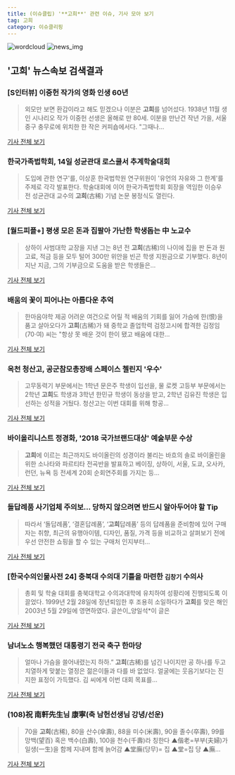 ```yaml
---
title: (이슈클립) '**고희**' 관련 이슈, 기사 모아 보기
tag: 고희
category: 이슈클리핑
---
```

![wordcloud](https://s3.ap-northeast-2.amazonaws.com/lyrics101-wordcloud/2018-09-08-1536407066.png)
![news_img](https://user-images.githubusercontent.com/42597476/44507050-1206f400-a6e4-11e8-8d98-7ffbfebb353f.png)
## **'**고희**'** 뉴스속보 검색결과
### [S인터뷰] 이중헌 작가의 영화 인생 60년

>외모만 보면 환갑이라고 해도 믿겠으나 이분은 **고희**를 넘어섰다. 1938년 11월 생인 시나리오 작가 이중헌 선생은 올해로 만 80세. 이분을 만난건 작년 가을, 서울 중구 충무로에 위치한 한 작은 커피숍에서다.   "그때나...

<a href="http://www.stardailynews.co.kr/news/articleView.html?idxno=213994" target="_blank">기사 전체 보기</a>

### 한국가족법학회, 14일 성균관대 로스쿨서 추계학술대회

>도입에 관한 연구'를, 이상훈 한국법학원 연구위원이 '유언의 자유와 그 한계'를 주제로 각각 발표한다.   학술대회에 이어 한국가족법학회 회장을 역임한 이승우 전 성균관대 교수의 **고희**(古稀) 기념 논문 봉정식도 열린다.

<a href="https://www.lawtimes.co.kr/Legal-News/Legal-News-View?serial=146322" target="_blank">기사 전체 보기</a>

### [월드피플+] 평생 모은 돈과 집팔아 가난한 학생돕는 中 노교수

>상하이 사범대학 교장을 지낸 그는 8년 전 **고희**(古稀)의 나이에 집을 판 돈과 원고료, 적금 등을 모두 털어 300만 위안을 빈곤 학생 지원금으로 기부했다. 8년이 지난 지금, 그의 기부금으로 도움을 받은 학생들은...

<a href="http://nownews.seoul.co.kr/news/newsView.php?id=20180906601005&wlog_tag3=naver" target="_blank">기사 전체 보기</a>

### 배움의 꽃이 피어나는 아름다운 추억

>한마음야학 제공 어려운 여건으로 어릴 적 배움의 기회를 잃어 가슴에 한(恨)을 품고 살아오다가 **고희**(古稀)가 돼 중학교 졸업학력 검정고시에 합격한 김정임(70·여) 씨는 "항상 못 배운 것이 한이 됐고 배움에 대한...

<a href="http://www.ggilbo.com/news/articleView.html?idxno=543017" target="_blank">기사 전체 보기</a>

### 옥천 청산고, 공군참모총장배 스페이스 첼린지 '우수'

>고무동력기 부문에서는 1학년 문은주 학생이 입선을, 물 로켓 고등부 부문에서는 2학년 **고희**도 학생과 3학년 한민규 학생이 동상을 받고, 2학년 김유진 학생은 입선하는 성적을 거뒀다. 청산고는 이번 대회를 위해 항공...

<a href="http://www.gukjenews.com/news/articleView.html?idxno=986201" target="_blank">기사 전체 보기</a>

### 바이올리니스트 정경화, '2018 국가브랜드대상' 예술부문 수상

>**고희**에 이르는 최근까지도 바이올린의 성경이라 불리는 바흐의 솔로 바이올린을 위한 소나타와 파르티타 전곡반을 발표하고 베이징, 상하이, 서울, 도쿄, 오사카, 런던, 뉴욕 등 전세계 20회 순회연주회를 가지는 등...

<a href="http://www.newspim.com/news/view/20180905000317" target="_blank">기사 전체 보기</a>

### 돌답례품 사기업체 주의보… 당하지 않으려면 반드시 알아두어야 할 Tip

>따라서 ‘돌답례품’, ‘결혼답례품’, ‘**고희**답례품’ 등의 답례품을 준비함에 있어 구매자는 취향, 최근의 유행아이템, 디자인, 품질, 가격 등을 비교하고 살펴보기 전에 우선 안전한 쇼핑을 할 수 있는 구매처 인지부터...

<a href="http://sports.hankooki.com/lpage/economy/201809/sp20180905173255136980.htm" target="_blank">기사 전체 보기</a>

### [한국수의인물사전 24] 충북대 수의대 기틀을 마련한 `김창기` 수의사

>총회 및 학술 대회를 충북대학교 수의과대학에 유치하여 성황리에 진행되도록 이끌었다. 1999년 2월 28일에 정년퇴임한 후 조용히 소일하다가 **고희**를 맞은 해인 2003년 5월 29일에 영면하였다. 글쓴이_양일석*이 글은

<a href="http://www.dailyvet.co.kr/news/college/99946" target="_blank">기사 전체 보기</a>

### 남녀노소 행복했던 대통령기 전국 축구 한마당

>얼마나 가슴을 쓸어내렸는지 하하.” **고희**(古稀)를 넘긴 나이지만 공 하나를 두고 치열하게 맞붙는 열정은 젊은이들과 다를 바 없었다. 얼굴에는 웃음기보다는 진지한 표정이 가득했다. 김 씨에게 이번 대회 목표를...

<a href="http://sports.news.naver.com/kfootball/news/read.nhn?oid=490&aid=0000001389" target="_blank">기사 전체 보기</a>

### (108)祝 南軒先生님 康寧(축 남헌선생님 강녕/선운)

>70을 **고희**(古稀), 80을 산수(傘壽), 88을 미수(米壽), 90을 졸수(卒壽), 99를 망백(望百) 혹은 백수(白壽), 100을 천수(千壽)라 칭한다 ▲偕老=부부(夫婦)가 일생(一生)을 함께 지내며 함께 늙어감 ▲堂廡(당무)= 집 ▲堂=집 당 ▲廡...

<a href="http://www.jejunews.com/news/articleView.html?idxno=2120907" target="_blank">기사 전체 보기</a>


